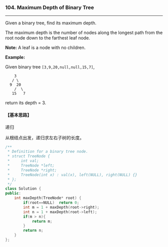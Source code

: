 ### 104. Maximum Depth of Binary Tree

------

Given a binary tree, find its maximum depth.

The maximum depth is the number of nodes along the longest path from the root node down to the farthest leaf node.

**Note:** A leaf is a node with no children.

**Example:**

Given binary tree `[3,9,20,null,null,15,7]`,

```
    3
   / \
  9  20
    /  \
   15   7
```

return its depth = 3.

#### 【基本思路】

递归

从根结点出发，递归求左右子树的长度。

```c++
/**
 * Definition for a binary tree node.
 * struct TreeNode {
 *     int val;
 *     TreeNode *left;
 *     TreeNode *right;
 *     TreeNode(int x) : val(x), left(NULL), right(NULL) {}
 * };
 */
class Solution {
public:
    int maxDepth(TreeNode* root) {
        if(root==NULL)	return 0;
		int m = 1 + maxDepth(root->right);
		int n = 1 + maxDepth(root->left);
		if(m > n){
			return m;	
		}
		return n;
    }
};
```

